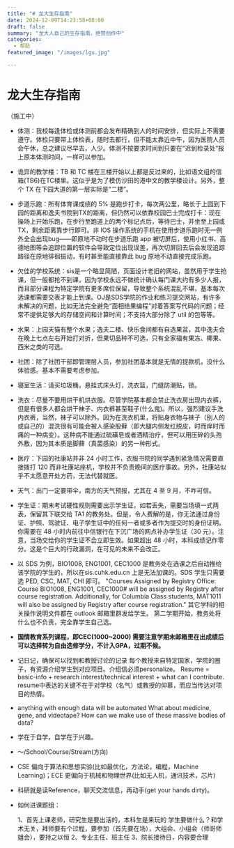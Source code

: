 ```yaml
---
title: "# 龙大生存指南"
date: 2024-12-09T14:23:58+08:00
draft: false
summary: "龙大人自己的生存指南，绝赞创作中"
categories: 
  - 帮助
featured_image: "/images/lgu.jpg"

---
```




# 龙大生存指南

（施工中）



- 体测：我校每逢体检或体测前都会发布精确到人的时间安排，但实际上不需要遵守。体检只要带上体检表，随时去都行，但不能太靠近中午，因为医院人员会午休，总之建议尽早去，人少。体测不按要求时间到只要在“迟到检录处”报上原本体测时间，一样可以参加。

- 诡异的教学楼：TB 和 TC 楼在三楼开始以上都是反过来的，比如语文组的信箱(TB6)在TC楼里。这似乎是为了模仿沙田的港中文的教学楼设计。另外，整个 TX 在下园大道的第一层实际是“二楼”。

- 步道乐跑：所有体育课成绩的 5% 是跑步打卡，每次两公里，略长于上园到下园的距离和逸夫书院到TX的距离，但仍然可以依靠校园巴士完成打卡：现在操场上开始乐跑，在步行至跑道上的两个标记点后，等待巴士，并坐至上园或TX，剩余距离靠步行即可。非 IOS 操作系统的手机在使用步道乐跑时无一例外全会出现bug——即原地不动时在步道乐跑 app 被切屏后，使用小红书、高德地图等会追踪位置的软件会导致定位出现误差，再次切屏回去后会发现追踪路径在原地徘徊振动，有时甚至能直接靠此 bug 原地不动直接完成乐跑。

- 欠佳的学校系统：sis是一个略显简陋，页面设计老旧的网站，虽然用于学生抢课，但一般都抢不到课，因为学校永远不做统计确认每门课大约有多少人报，而且部分课程为特定学院有更多席位保留，导致整个系统混乱不堪，基本每次选课都需要交表才能上到课。OJ是SDS学院的作业和练习提交网站，有许多未解决的问题，比如无法完全避免“面相结果编程”对着答案写代码的问题；经常不提供足够大的存储空间和计算时间；不支持大部分除了 util 的包等等。

- 水果：上园天猫有整个水果；逸夫二楼、快乐食间都有自选果盆，其中逸夫会在晚上七点左右开始打对折，但果切品种不可选，只有全家福有果冻、椰果、西米之类的可选。

- 社团：除了社团干部即管理层人员，参加社团基本就是无情的提款机，没什么体验感。基本不需要考虑参加。

- 寝室生活：请买垃圾桶，悬挂式床头灯，洗衣篮，门缝防潮贴，锁。

- 洗衣：尽量不要用烘干机烘衣服。尽管学院基本都会禁止洗衣房出现内衣裤，但是有很多人都会烘干袜子、内衣裤甚至鞋子(什么鬼)。所以，强烈建议手洗内衣裤，当然，袜子可以除外。因为在洗衣机里，将贴身衣物与袜子（别人的或自己的）混洗很有可能会被人感染股藓（即大腿内侧发红脱皮，时而痒时而痛的一种病变）。这种病不能通过硫磺皂或者酒精治疗，但可以用压碎的头孢外敷，因为其本质是脚藓（真菌感染）的另一种形式。

- 医疗：下园的社康站并非 24 小时工作，衣服书院的同学遇到紧急情况需要直接拨打 120 而非社康站座机，学校并不负责晚间的医疗事故。另外，社康站似乎不太愿意开处方药，无法代替就医。

- 天气：出门一定要带伞，南方的天气预报，尤其在 4 至 9 月，不咋可信。

- 学生证：期末考试硬性规则需要出示学生证，如若丢失，需要当场填一式两表，保留其下联交给 TA1 的教务处。但是，令人费解的是，你无法通过身份证、护照、驾驶证、电子学生证中的任何一者或多者作为提交时的身份证明。你需要在 48 小时内前往中信银行在下沉广场的网点补办学生证（30 元）。注意，当场交给你的学生证不会立即生效。如果超出 48 小时，本科成绩记作零分。这是个巨大的行政漏洞，在可见的未来不会改正。

-  以 SDS 为例，BIO1008, ENG1001, CEC1000 是教务处在选课之后自动推给该学院的学生的，所以在sis.cuhk.edu.cn 上是无法加课的。SDS 学生只需要选 PED, CSC, MAT, CHI 即可。
  "Courses Assigned by Registry Office:
  Course BIO1008, ENG1001, CEC1000# will be assigned by Registry after course registration. Additionally, for Columbia Class students, MAT1011 will also be assigned by Registry after course registration."
  其它学科的相关操作说明文件都在 outlook 邮箱里群发给学生。 第二学期开始，教务处将什么也不负责，完全靠学生自己选。

- **国情教育系列课程，即CEC(1000~2000) 需要注意学期末邮箱里在出成绩后可以选择转为自由选修学分，不计入GPA，过期不候。**

- 记日记，确保可以找到和教授讨论的记录
  每个教授来自特定国家，学院的圈子，有资源介绍学生到对应项目。介绍信必须personalize。
  Resume = basic-info + research interest/technical interest + what can I contribute.
  resume中表达的关键不在于对学校（名气）或教授的仰慕，而应当传达对项目的热情。

- anything with enough data will be automated
  What about medicine, gene, and videotape?
  How can we make use of these massive bodies of data?

- 学在于自学，自学在于兴趣。

- ～/School/Course/Stream(方向)

- CSE 偏向于算法和思想实验(比如最优化，方法论，编程，Machine Learning)；ECE 更偏向于机械和物理世界(比如无人机，通讯技术，芯片)

- 科研就是读Reference，聊天交流信息，再动手(get your hands dirty)。

- 如何进课题组：

  1、首先上课老师，研究生是要出活的，本科生是来玩的
  学生要做什么？和学术无关，拜师要有个过程，要参加（首先要在场），大组会、小组会（师哥师姐会），要持之以恒
  2、专业主任、班主任
  3、院长接待日，内容要合理
